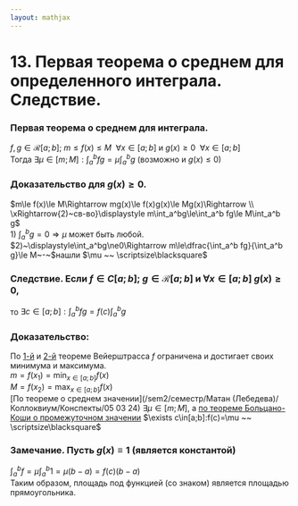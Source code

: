 ```yaml
---  
layout: mathjax  
---  
```

  
# 13. Первая теорема о среднем для определенного интеграла. Следствие.  
  
### Первая теорема о среднем для интеграла.  
$f,g\in\mathcal{R}[a;b];~m\le f(x)\le M ~~ \forall x\in[a;b]$ и $g(x)\ge0 ~~ \forall x\in [a;b]$  
Тогда $\exists \mu\in[m;M]\displaystyle:\int_a^b fg=\mu\int_a^b g$ $\big($возможно и $g(x)\le0\big)$  
  
### Доказательство для $g(x)\ge0$.  
$m\le f(x)\le M\Rightarrow mg(x)\le f(x)g(x)\le Mg(x)\Rightarrow  
\\  
\xRightarrow{2)~св-во}\displaystyle m\int_a^bg\le\int_a^b fg\le M\int_a^b g$  
$1)~\displaystyle\int_a^b g = 0\Rightarrow\mu$ может быть любой.  
$2)~\displaystyle\int_a^bg\ne0\Rightarrow m\le\dfrac{\int_a^b fg}{\int_a^b g}\le M~-~$нашли $\mu ~~ \scriptsize\blacksquare$  
  
### Следствие. Если $f\in C[a;b];~g\in\mathcal{R}[a;b]$ и $\forall x\in[a;b] ~g(x)\ge0$,  
то $\exists c\in[a;b]:\displaystyle\int_a^bfg=f(c)\int_a^bg$  
  
### Доказательство:  
По [$1$-й](//www.notion.so/4357e28572224d38bd413a03db3d2f6b?pvs=21) и [2-й](//www.notion.so/4357e28572224d38bd413a03db3d2f6b?pvs=21) теореме Вейерштрасса $f$ ограничена и достигает своих минимума и максимума.  
$m=f(x_1)=\displaystyle\min_{x\in[a;b]} f(x)$  
$M=f(x_2)=\displaystyle\max_{x\in[a;b]} f(x)$  
[По теореме о среднем значении](/sem2/семестр/Матан (Лебедева)/Коллоквиум/Конспекты/05 03 24) $\exists\mu\in[m;M]$, а [по теореме Больцано-Коши о промежуточном значении](//www.notion.so/4357e28572224d38bd413a03db3d2f6b?pvs=21) $\exists c\in[a;b]:f(c)=\mu ~~ \scriptsize\blacksquare$  
  
### Замечание. Пусть $g(x)\equiv1$ (является константой)  
$\displaystyle\int_a^bf=\mu\int_a^b1=\mu(b-a)=f(c)(b-a)$  
Таким образом, площадь под функцией (со знаком) является площадью прямоугольника.  

